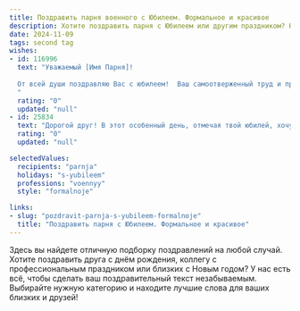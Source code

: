 ```yaml
---
title: Поздравить парня военного с Юбилеем. Формальное и красивое
description: Хотите поздравить парня с Юбилеем или другим праздником? Наш ИИ создаст незабываемое поздравление, а вы обязательно выделитесь среди других.  
date: 2024-11-09
tags: second tag
wishes:
- id: 116996
  text: "Уважаемый [Имя Парня]!
  
  От всей души поздравляю Вас с юбилеем!  Ваш самоотверженный труд и преданность воинскому долгу заслуживают глубокого уважения. Желаю Вам крепкого здоровья, неиссякаемой энергии, благополучия и новых успехов в Вашей важной и ответственной службе.  Пусть удача сопутствует Вам во всех начинаниях, а жизнь будет наполнена радостью и гордостью за Родину. С юбилеем!
  "
  rating: "0"
  updated: "null"
- id: 25834
  text: "Дорогой друг! В этот особенный день, отмечая твой юбилей, хочу выразить глубочайшее уважение и искренние поздравления. Твоя профессиональная жизнь, пропитанная благородством и преданностью долгу, служит примером для многих. Пусть каждый новый день приносит тебе радость и удовлетворение от выполненной работы, а твои шаги всегда будут направлены к новым вершинам. С днем рождения, юбиляр!"
  rating: "0"
  updated: "null"

selectedValues:
  recipients: "parnja"
  holidays: "s-yubileem"
  professions: "voennyy"
  style: "formalnoje"

links:
- slug: "pozdravit-parnja-s-yubileem-formalnoje"
  title: "Поздравить парня с Юбилеем. Формальное и красивое"
---
```


Здесь вы найдете отличную подборку поздравлений на любой случай.
Хотите поздравить друга с днём рождения, коллегу с профессиональным праздником или близких с Новым годом? У нас есть всё, чтобы сделать ваш поздравительный текст незабываемым. Выбирайте нужную категорию и находите лучшие слова для ваших близких и друзей!
